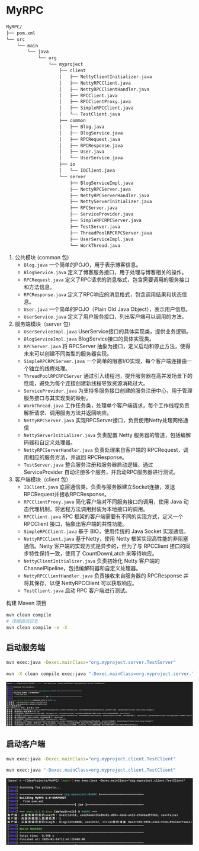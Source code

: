 
# MyRPC

```bash
MyRPC/
├── pom.xml
└── src
    └── main
        └── java
            └── org
                └── myproject
                    ├── client
                    │   ├── NettyClientInitializer.java
                    │   ├── NettyRPCClient.java
                    │   ├── NettyRPCClientHandler.java
                    │   ├── RPCClient.java
                    │   ├── RPCClientProxy.java
                    │   ├── SimpleRPCClient.java
                    │   └── TestClient.java
                    ├── common
                    │   ├── Blog.java
                    │   ├── BlogService.java
                    │   ├── RPCRequest.java
                    │   ├── RPCResponse.java
                    │   ├── User.java
                    │   └── UserService.java
                    ├── io
                    │   └── IOClient.java
                    └── server
                        ├── BlogServiceImpl.java
                        ├── NettyRPCServer.java
                        ├── NettyRPCServerHandler.java
                        ├── NettyServerInitializer.java
                        ├── RPCServer.java
                        ├── ServiceProvider.java
                        ├── SimpleRPCRPCServer.java
                        ├── TestServer.java
                        ├── ThreadPoolRPCRPCServer.java
                        ├── UserServiceImpl.java
                        └── WorkThread.java
```

1. 公共模块 (common 包)
   * `Blog.java` 一个简单的POJO，用于表示博客信息。
   * `BlogService.java` 定义了博客服务接口，用于处理与博客相关的操作。
   * `RPCRequest.java` 定义了RPC请求的消息格式，包含需要调用的服务接口和方法信息。
   * `RPCResponse.java` 定义了RPC响应的消息格式，包含调用结果和状态信息。
   * `User.java` 一个简单的POJO（Plain Old Java Object），表示用户信息。
   * `UserService.java` 定义了用户服务接口，列出客户端可以调用的方法。
2. 服务端模块（server 包）
   * `UserServiceImpl.java` UserService接口的具体实现类，提供业务逻辑。
   * `BlogServiceImpl.java` BlogService接口的具体实现类。
   * `RPCServer.java` 将 RPCServer 抽象为接口，定义启动和停止方法，使得未来可以创建不同类型的服务器实现。
   * `SimpleRPCRPCServer.java` 一个简单的阻塞I/O实现，每个客户端连接由一个独立的线程处理。
   * `ThreadPoolRPCRPCServer` 通过引入线程池，提升服务器在高并发场景下的性能，避免为每个连接创建新线程导致资源消耗过大。
   * `ServiceProvider.java` 为支持多服务接口创建的服务注册中心，用于管理服务接口与其实现类的映射。
   * `WorkThread.java` 工作任务类，处理单个客户端请求，每个工作线程负责解析请求、调用服务方法并返回响应。
   * `NettyRPCServer.java` 实现RPCServer接口，负责使用Netty处理网络通信
   * `NettyServerInitializer.java` 负责配置 Netty 服务器的管道，包括编解码器和自定义处理器。
   * `NettyRPCServerHandler.java` 负责处理来自客户端的 RPCRequest，调用相应的服务方法，并返回 RPCResponse。
   * `TestServer.java` 整合服务注册和服务器启动逻辑，通过 ServiceProvider 自动注册多个服务，并启动RPC服务器进行测试。
3. 客户端模块（client 包）
   * `IOClient.java` 底层通信类，负责与服务器建立Socket连接，发送RPCRequest并接收RPCResponse。
   * `RPCClientProxy.java` 简化客户端对不同服务接口的调用，使用 Java 动态代理机制，将远程方法调用封装为本地接口的调用。
   * `RPCClient.java` RPC 框架的客户端需要有不同的实现方式，定义一个 RPCClient 接口，抽象出客户端的共性功能。
   * `SimpleRPCClient.java` 基于 BIO，使用传统的 Java Socket 实现通信。
   * `NettyRPCClient.java` 基于Netty，使用 Netty 框架实现高性能的非阻塞通信。Netty 客户端的实现方式是异步的，但为了与 RPCClient 接口的同步特性保持一致，使用了 CountDownLatch 来等待响应。
   * `NettyClientInitializer.java` 负责初始化 Netty 客户端的 ChannelPipeline，包括编解码器和自定义处理器。
   * `NettyRPCClientHandler.java` 负责接收来自服务器的 RPCResponse 并将其保存，以便 NettyRPCClient 可以获取响应。
   * `TestClient.java` 启动 RPC 客户端进行测试。


构建 Maven 项目

```bash
mvn clean compile
# 详细调试日志
mvn clean compile -e -X
```


## 启动服务端

```bash
mvn exec:java -Dexec.mainClass="org.myproject.server.TestServer"
```

```bash
mvn -X clean compile exec:java "-Dexec.mainClass=org.myproject.server.TestServer"
```


<div align="center"><img src="imgs/runserver.png"/></div>


## 启动客户端

```bash
mvn exec:java -Dexec.mainClass="org.myproject.client.TestClient"
```

```bash
mvn exec:java "-Dexec.mainClass=org.myproject.client.TestClient"
```

<div align="center"><img src="imgs/runclient.png"/></div>
